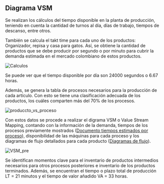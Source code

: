 ## Diagrama VSM

Se realizan los cálculos del tiempo disponible en la planta de producción, teniendo en cuenta la cantidad de turnos al día, días de trabajo, tiempos de descanso,
entre otros.

También se calcula el takt time para cada uno de los productos: Organizador, repisa y casa para gatos. Así, se obtiene la cantidad de productos que se debe producir
por segundo o por minuto para cubrir la demanda estimada en el mercado colombiano de estos productos. 

![Calculos](https://user-images.githubusercontent.com/51938754/226517014-43e61aac-c231-4584-98c5-664550321fe0.PNG)

Se puede ver que el tiempo disponible por día son 24000 segundos o 6.67 horas.

Además, se genera la tabla de procesos necesarios para la producción de cada artículo. Con esto se tiene una clasificación adecuada de los productos, los cuáles comparten más del
70% de los procesos.

![produccto_vs_proceso](https://user-images.githubusercontent.com/51938754/226518361-1c0c5f2e-a1e2-4b46-80cf-7d6cd1823fff.PNG)

Con estos datos se procede a realizar el digrama VSM o Value Stream Mapping, contando con la información de la demanda, tiempos de los procesos previamente mostrados 
([Documento tiempos estimados por proceso](https://github.com/PurpleWood-APM/Documentacion-Proyecto/blob/main/gestion-produccion/TiemposEstimadosProduccion.md)), disponibilidad
de las máquinas para cada proceso y los diagramas de flujo detallados para cada producto ([Diagramas de flujo](https://github.com/PurpleWood-APM/Documentacion-Proyecto/tree/main/gestion-produccion/esquemas-SeleccionDeProductos)).


![VSM_pre](https://user-images.githubusercontent.com/51938754/226519959-791bd16e-3e82-4f1a-8bc8-44d3b5c19624.PNG)

Se identifican momentos clave para el inventario de productos intermedios necesarios para otros procesos posteriores e inventario de los productos terminados. Además,
se encuentran el tiempo o plazo total de producción LT = 21 minutos y el tiempo de valor añadido VA = 33 horas.
